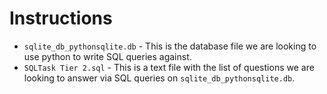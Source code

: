# Instructions

- `sqlite_db_pythonsqlite.db` - This is the database file we are looking to use python to write SQL queries against.
- `SQLTask Tier 2.sql` - This is a text file with the list of questions we are looking to answer via SQL queries on `sqlite_db_pythonsqlite.db`. 
